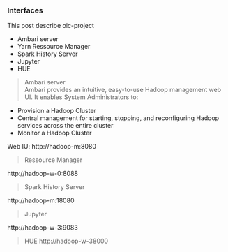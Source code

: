 ### Interfaces

This post describe oic-project 
- Ambari server
- Yarn Ressource Manager
- Spark History Server
- Jupyter
- HUE


> Ambari server  
Ambari provides an intuitive, easy-to-use Hadoop management web UI. It enables System Administrators to:
- Provision a Hadoop Cluster
- Central management for starting, stopping, and reconfiguring Hadoop services across the entire cluster
- Monitor a Hadoop Cluster

Web IU: http://hadoop-m:8080


> Ressource Manager

http://hadoop-w-0:8088


> Spark History Server

http://hadoop-m:18080


> Jupyter

http://hadoop-w-3:9083


> HUE
http://hadoop-w-38000


